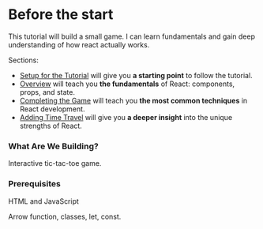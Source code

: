 # Before the start

This tutorial will build a small game. I can learn fundamentals and gain deep understanding of how react actually works.

Sections:

- [Setup for the Tutorial](https://reactjs.org/tutorial/tutorial.html#setup-for-the-tutorial) will give you **a starting point** to follow the tutorial.
- [Overview](https://reactjs.org/tutorial/tutorial.html#overview) will teach you **the fundamentals** of React: components, props, and state.
- [Completing the Game](https://reactjs.org/tutorial/tutorial.html#completing-the-game) will teach you **the most common techniques** in React development.
- [Adding Time Travel](https://reactjs.org/tutorial/tutorial.html#adding-time-travel) will give you **a deeper insight** into the unique strengths of React.

### What Are We Building?

Interactive tic-tac-toe game.

### Prerequisites

HTML and JavaScript

Arrow function, classes, let, const.

